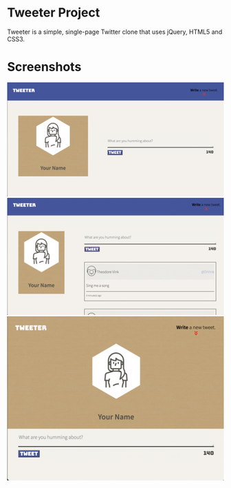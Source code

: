 # Tweeter Project

Tweeter is a simple, single-page Twitter clone that uses jQuery, HTML5 and CSS3.


# Screenshots

!["screenshot of desktop view page"](https://github.com/masinette/tweeter/blob/master/docs/desktop-view.png)
!["screenshot of desktop tweet view page"](https://github.com/masinette/tweeter/blob/master/docs/desktop-tweeter-view.png)
!["screenshot of mobile view page"](https://github.com/masinette/tweeter/blob/master/docs/mobile-view.png)
